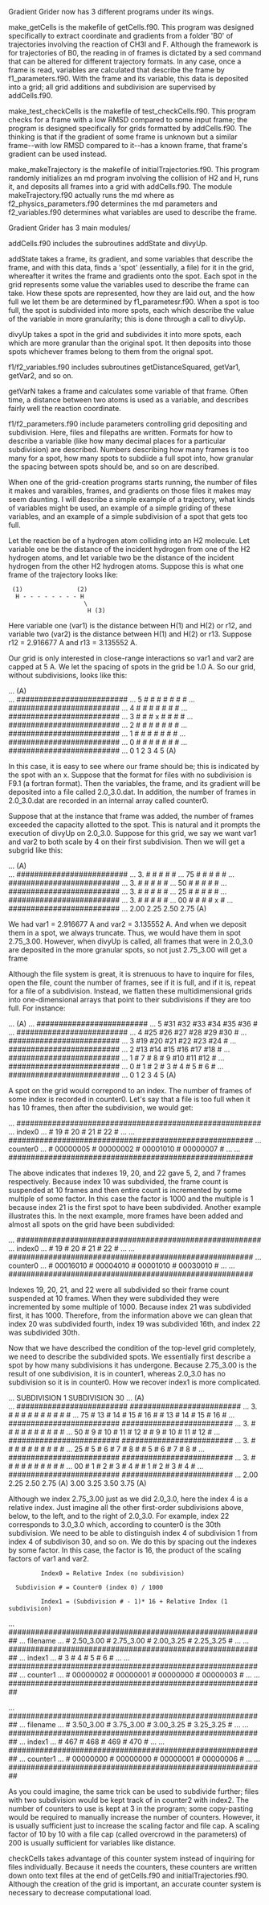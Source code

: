 Gradient Grider now has 3 different programs under its wings.

make_getCells is the makefile of getCells.f90. This program was designed specifically to extract coordinate and gradients from a folder 'B0' of trajectories involving the reaction of CH3I and F. Although the framework is for trajectories of B0, the reading in of frames is dictated by a sed command that can be altered for different trajectory formats. In any case, once a frame is read, variables are calculated that describe the frame by f1_parameters.f90. With the frame and its variable, this data is deposited into a grid; all grid additions and subdivision are supervised by addCells.f90.

make_test_checkCells is the makefile of test_checkCells.f90. This program checks for a frame with a low RMSD compared to some input frame; the program is designed specifically for grids formatted by addCells.f90. The thinking is that if the gradient of some frame is unknown but a similar frame--with low RMSD compared to it--has a known frame, that frame's gradient can be used instead.

make_makeTrajectory is the makefile of initialTrajectories.f90. This program randomly initializes an md program involving the collision of H2 and H, runs it, and deposits all frames into a grid with addCells.f90. The module makeTrajectory.f90 actually runs the md where as f2_physics_parameters.f90 determines the md parameters and f2_variables.f90 determines what variables are used to describe the frame.

Gradient Grider has 3 main modules/

addCells.f90 includes the subroutines addState and divyUp.

addState takes a frame, its gradient, and some variables that describe the frame, and with this data, finds a 'spot' (essentially, a file) for it in the grid, whereafter it writes the frame and gradients onto the spot. Each spot in the grid represents some value the variables used to describe the frame can take. How these spots are represented, how they are laid out, and the how full we let them be are determined by f1_parametesr.f90. When a spot is too full, the spot is subdivided into more spots, each which describe the value of the variable in more granularity; this is done through a call to divyUp.

divyUp takes a spot in the grid and subdivides it into more spots, each which are more granular than the original spot. It then deposits into those spots whichever frames belong to them from the orignal spot.

f1/f2_variables.f90 includes subroutines getDistanceSquared, getVar1, getVar2, and so on.

getVarN takes a frame and calculates some variable of that frame. Often time, a distance between two atoms is used as a variable, and describes fairly well the reaction coordinate.

f1/f2_parameters.f90 include parameters controlling grid depositing and subdivision. Here, files and filepaths are written. Formats for how to describe a variable (like how many decimal places for a particular subdivision) are described. Numbers describing how many frames is too many for a spot, how many spots to subdiide a full spot into, how granular the spacing between spots should be, and so on are described.







When one of the grid-creation programs starts running, the number of files it makes and varaibles, frames, and gradients on those files it makes may seem daunting. I will describe a simple example of a trajectory, what kinds of variables might be used, an example of a simple griding of these variables, and an example of a simple subdivision of a spot that gets too full.

Let the reaction be of a hydrogen atom colliding into an H2 molecule. Let variable one be the distance of the incident hydrogen from one of the H2 hydrogen atoms, and let variable two be the distance of the incident hydrogen from the other H2 hydrogen atoms. Suppose this is what one frame of the trajectory looks like:

     (1)               (2) 
      H - - - - - - - - H
                         \
                          H (3)

Here variable one (var1) is the distance between H(1) and H(2) or r12, and variable two (var2) is the distance between H(1) and H(2) or r13. Suppose r12 = 2.916677 A and r13 = 3.135552 A.

Our grid is only interested in close-range interactions so var1 and var2 are capped at 5 A. We let the spacing of spots in the grid be 1.0 A. So our grid, without subdivisions, looks like this:


...   (A)  
...     #########################
...   5 #   #   #   #   #   #   #
...     #########################
...   4 #   #   #   #   #   #   #
...     #########################
...   3 #   #   # x #   #   #   #
...     #########################
...   2 #   #   #   #   #   #   #
...     #########################
...   1 #   #   #   #   #   #   #
...     #########################
...   0 #   #   #   #   #   #   #
...     #########################
...       0   1   2   3   4   5   (A)

In this case, it is easy to see where our frame should be; this is indicated by the spot with an x. Suppose that the format for files with no subdivision is F9.1 (a fortran format). Then the variables, the frame, and its gradient will be deposited into a file called 2.0_3.0.dat. In addition, the number of frames in 2.0_3.0.dat are recorded in an internal array called counter0.

Suppose that at the instance that frame was added, the number of frames exceeded the capacity allotted to the spot. This is natural and it prompts the execution of divyUp on 2.0_3.0. Suppose for this grid, we say we want var1 and var2 to both scale by 4 on their first subdivision. Then we will get a subgrid like this:

...  (A)  
...      #########################
...   3. #     #     #     #     #
...   75 #     #     #     #     #
...      #########################
...   3. #     #     #     #     #
...   50 #     #     #     #     #
...      #########################
...   3. #     #     #     #     #
...   25 #     #     #     #     #
...      #########################
...   3. #     #     #     #     #
...   00 #     #     #     #  x  #
...      #########################
...       2.00  2.25  2.50  2.75  (A)

We had var1 = 2.916677 A and var2 = 3.135552 A. And when we deposit them in a spot, we always truncate. Thus, we would have them in spot 2.75_3.00. However, when divyUp is called, all frames that were in 2.0_3.0 are deposited in the more granular spots, so not just 2.75_3.00 will get a frame

Although the file system is great, it is strenuous to have to inquire for files, open the file, count the number of frames, see if it is full, and if it is, repeat for a file of a subdivision. Instead, we flatten these multidimensional grids into one-dimensional arrays that point to their subdivisions if they are too full. For instance:

...  (A)
...     #########################
...   5 #31 #32 #33 #34 #35 #36 #
...     #########################
...   4 #25 #26 #27 #28 #29 #30 #
...     #########################
...   3 #19 #20 #21 #22 #23 #24 #
...     #########################
...   2 #13 #14 #15 #16 #17 #18 #
...     #########################
...   1 # 7 # 8 # 9 #10 #11 #12 #
...     #########################
...   0 # 1 # 2 # 3 # 4 # 5 # 6 #
...     #########################
...       0   1   2   3   4   5   (A)


A spot on the grid would correpond to an index. The number of frames of some index is recorded in counter0. Let's say that a file is too full when it has 10 frames, then after the subdivision, we would get:

...            #######################################################
...   index0    ... #    19    #    20    #    21    #    22    # ...
...            #######################################################
...   counter0  ... # 00000005 # 00000002 # 00001010 # 00000007 # ...
...            #######################################################

The above indicates that indexes 19, 20, and 22 gave 5, 2, and 7 frames respectively. Because index 10 was subdivided, the frame count is suspended at 10 frames and then entire count is incremented by some multiple of some factor. In this case the factor is 1000 and the multiple is 1 because index 21 is the first spot to have been subdivided. Another example illustrates this. In the next example, more frames have been added and almost all spots on the grid have been subdivided:

...            #######################################################
...   index0    ... #    19    #    20    #    21    #    22    # ...
...            #######################################################
...   counter0  ... # 00016010 # 00004010 # 00001010 # 00030010 # ...
...            #######################################################

Indexes 19, 20, 21, and 22 were all subdivided so their frame count suspended at 10 frames. When they were subdivided they were incremented by some multiple of 1000. Because index 21 was subdivided first, it has 1000. Therefore, from the information above we can glean that index 20 was subdivided fourth, index 19 was subdivided 16th, and index 22 was subdivided 30th. 

Now that we have described the condition of the top-level grid completely, we need to describe the subdivided spots. We essentially first describe a spot by how many subdivisions it has undergone. Because 2.75_3.00 is the result of one subdivision, it is in counter1, whereas 2.0_3.0 has no subdivision so it is in counter0. How we recover index1 is more complicated.

...           SUBDIVISION 1                  SUBDIVISION 30
...  (A)  
...      #########################     #########################
...   3. #     #     #     #     #     #     #     #     #     #
...   75 # 13  # 14  # 15  # 16  #     # 13  # 14  # 15  # 16  #
...      #########################     #########################
...   3. #     #     #     #     #     #     #     #     #     #
...   50 #  9  # 10  # 11  # 12  #     #  9  # 10  # 11  # 12  #
...      #########################     #########################
...   3. #     #     #     #     #     #     #     #     #     #
...   25 #  5  #  6  #  7  #  8  #     #  5  #  6  #  7  #  8  #
...      #########################     #########################
...   3. #     #     #     #     #     #     #     #     #     #
...   00 #  1  #  2  #  3  #  4  #     #  1  #  2  #  3  #  4  #
...      #########################     #########################
...       2.00  2.25  2.50  2.75  (A)   3.00  3.25  3.50  3.75  (A)

Although we index 2.75_3.00 just as we did 2.0_3.0, here the index 4 is a relative index. Just imagine all the other first-order subdivisions above, below, to the left, and to the right of 2.0_3.0. For example, index 22 corresponds to 3.0_3.0 which, according to counter0 is the 30th subdivision. We need to be able to distinguish index 4 of subdivision 1 from index 4 of subdivison 30, and so on. We do this by spacing out the indexes by some factor. In this case, the factor is 16, the product of the scaling factors of var1 and var2.

             Index0 = Relative Index (no subdivision)

      Subdivision # = Counter0 (index 0) / 1000

             Index1 = (Subdivision # - 1)* 16 + Relative Index (1 subdivision)

...            ##########################################################
...   filename  ... # 2.50_3.00 # 2.75_3.00 # 2.00_3.25 # 2.25_3.25 # ...
...            ##########################################################
...   index1    ... #      3    #      4    #      5    #      6    # ...
...            ##########################################################
...   counter1  ... #  00000002 #  00000001 #  00000000 #  00000003 # ...
...            ##########################################################

...            ##########################################################
...   filename  ... # 3.50_3.00 # 3.75_3.00 # 3.00_3.25 # 3.25_3.25 # ...
...            ##########################################################
...   index1    ... #    467    #    468    #    469    #    470    # ...
...            ##########################################################
...   counter1  ... #  00000000 #  00000000 #  00000001 #  00000006 # ...
...            ##########################################################

As you could imagine, the same trick can be used to subdivide further; files with two subdivision would be kept track of in counter2 with index2. The number of counters to use is kept at 3 in the program; some copy-pasting would be required to manually increase the number of counters. However, it is usually sufficient just to increase the scaling factor and file cap. A scaling factor of 10 by 10 with a file cap (called overcrowd in the parameters) of 200 is usually sufficient for variables like distance.

checkCells takes advantage of this counter system instead of inquiring for files individually. Because it needs the counters, these counters are written down onto text files at the end of getCells.f90 and initialTrajectories.f90. Although the creation of the grid is important, an accurate counter system is necessary to decrease computational load.
